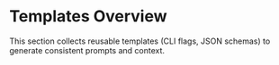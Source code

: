 # Templates Overview

This section collects reusable templates (CLI flags, JSON schemas) to generate consistent prompts and context.

